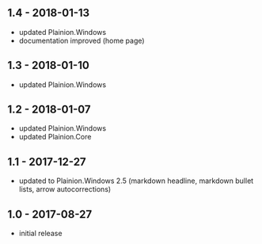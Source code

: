 ## 1.4 - 2018-01-13

- updated Plainion.Windows
- documentation improved (home page)

## 1.3 - 2018-01-10

- updated Plainion.Windows

## 1.2 - 2018-01-07

- updated Plainion.Windows
- updated Plainion.Core

## 1.1 - 2017-12-27

- updated to Plainion.Windows 2.5 
  (markdown headline, markdown bullet lists, arrow autocorrections)

## 1.0 - 2017-08-27

- initial release
